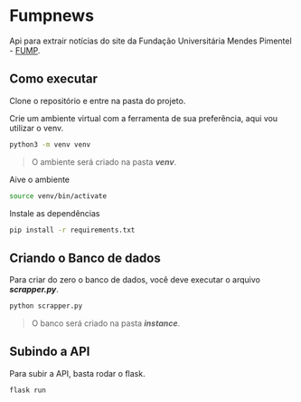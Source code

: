 # Fumpnews

Api para extrair notícias do site da Fundação Universitária Mendes Pimentel - [FUMP](https://www.fump.ufmg.br/).

## Como executar

Clone o repositório e entre na pasta do projeto.

Crie um ambiente virtual com a ferramenta de sua preferência, aqui vou utilizar o venv.

~~~sh
python3 -m venv venv
~~~
> O ambiente será criado na pasta ***venv***.

Aive o ambiente

~~~ sh
source venv/bin/activate
~~~

Instale as dependências
~~~sh
pip install -r requirements.txt
~~~

## Criando o Banco de dados

Para criar do zero o banco de dados, você deve executar o arquivo ***scrapper.py***.
~~~ sh
python scrapper.py
~~~
> O banco será criado na pasta ***instance***.

## Subindo a API
Para subir a API, basta rodar o flask.
~~~sh
flask run
~~~